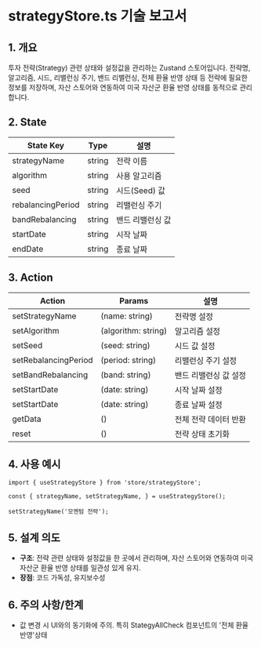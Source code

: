 # strategyStore.ts 기술 보고서

## 1. 개요
투자 전략(Strategy) 관련 상태와 설정값을 관리하는 Zustand 스토어입니다. 전략명, 알고리즘, 시드, 리밸런싱 주기, 밴드 리밸런싱, 전체 환율 반영 상태 등 전략에 필요한 정보를 저장하며, 자산 스토어와 연동하여 미국 자산군 환율 반영 상태를 동적으로 관리합니다.

## 2. State

| State Key             | Type      | 설명                           |
|-----------------------|-----------|--------------------------------|
| strategyName          | string    | 전략 이름                      |
| algorithm             | string    | 사용 알고리즘                  |
| seed                  | string    | 시드(Seed) 값                  |
| rebalancingPeriod     | string    | 리밸런싱 주기                  |
| bandRebalancing       | string    | 밴드 리밸런싱 값               |
| startDate             | string    | 시작 날짜                     |
| endDate               | string    | 종료 날짜                     |
## 3. Action

| Action                   | Params                        | 설명                                                         |
|--------------------------|-------------------------------|--------------------------------------------------------------|
| setStrategyName          | (name: string)                | 전략명 설정                                                  |
| setAlgorithm             | (algorithm: string)           | 알고리즘 설정                                                |
| setSeed                  | (seed: string)                | 시드 값 설정                                                  |
| setRebalancingPeriod     | (period: string)              | 리밸런싱 주기 설정                                            |
| setBandRebalancing       | (band: string)                | 밴드 리밸런싱 값 설정                                         |
| setStartDate             | (date: string)                | 시작 날짜 설정                                                  |
| setStartDate             | (date: string)                | 종료 날짜 설정                                                  |
| getData                  | ()                            | 전체 전략 데이터 반환                                         |
| reset                    | ()                            | 전략 상태 초기화                                              |

## 4. 사용 예시

```tsx
import { useStrategyStore } from 'store/strategyStore';

const { strategyName, setStrategyName, } = useStrategyStore();

setStrategyName('모멘텀 전략');

```

## 5. 설계 의도
- **구조**: 전략 관련 상태와 설정값을 한 곳에서 관리하며, 자산 스토어와 연동하여 미국 자산군 환율 반영 상태를 일관성 있게 유지.
- **장점**: 코드 가독성, 유지보수성


## 6. 주의 사항/한계
- 값 변경 시 UI와의 동기화에 주의. 특히 StategyAllCheck 컴포넌트의 '전체 환율 반영'상태
